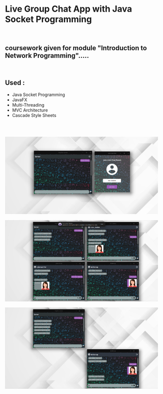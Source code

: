 # Live Group Chat App with Java Socket Programming

<br>

## coursework given for module "Introduction to Network Programming".....

<br>

## Used :

- Java Socket Programming
- JavaFX
- Multi-Threading
- MVC Architecture
- Cascade Style Sheets

<br><br>

<img src = "src/lk/ijse/chat_room/view/assets/images/screenshots/8.png" alt = "sample"> <br><br>
<img src = "src/lk/ijse/chat_room/view/assets/images/screenshots/3.png" alt = "sample"> <br><br>
<img src = "src/lk/ijse/chat_room/view/assets/images/screenshots/4.png" alt = "sample"> <br><br>
